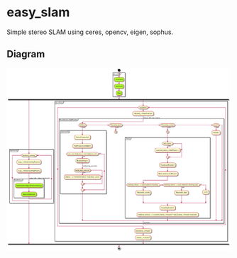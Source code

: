# easy_slam
Simple stereo SLAM using ceres, opencv, eigen, sophus.
## Diagram
![activities digram](https://raw.githubusercontent.com/jypjypjypjyp/easy_slam/master/notes/easy_slam.png)